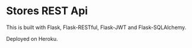 # Stores REST Api

This is built with Flask, Flask-RESTful, Flask-JWT and Flask-SQLAlchemy.

Deployed on Heroku. 